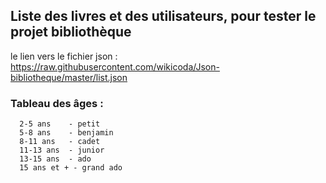 ## Liste des livres et des utilisateurs, pour tester le projet bibliothèque
le lien vers le fichier json : https://raw.githubusercontent.com/wikicoda/Json-bibliotheque/master/list.json 

### Tableau des âges :
      2-5 ans 	 - petit
      5-8 ans 	 - benjamin
      8-11 ans 	 - cadet
      11-13 ans  - junior
      13-15 ans  - ado
      15 ans et + -	grand ado